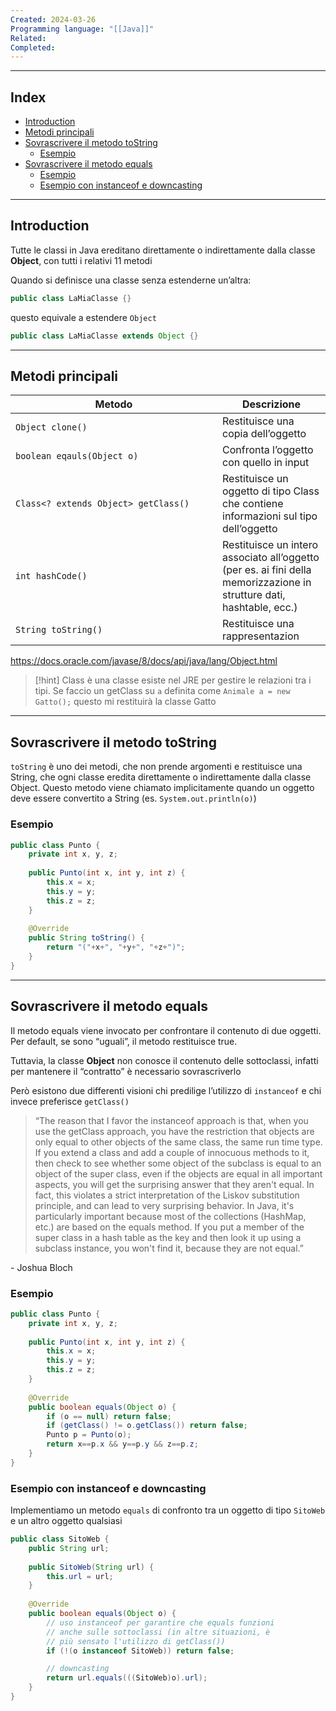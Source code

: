 ```yaml
---
Created: 2024-03-26
Programming language: "[[Java]]"
Related: 
Completed:
---
```

---
## Index
- [Introduction](#Introduction)
- [Metodi principali](#Metodi%20principali)
- [Sovrascrivere il metodo toString](#Sovrascrivere%20il%20metodo%20toString)
	- [Esempio](#Esempio)
- [Sovrascrivere il metodo equals](#Sovrascrivere%20il%20metodo%20equals)
	- [Esempio](#Esempio)
	- [Esempio con instanceof e downcasting](#Esempio%20con%20instanceof%20e%20downcasting)

---
## Introduction
Tutte le classi in Java ereditano direttamente o indirettamente dalla classe **Object**, con tutti i relativi 11 metodi

Quando si definisce una classe senza estenderne
un’altra:
```java
public class LaMiaClasse {}
```
questo equivale a estendere `Object`
```java
public class LaMiaClasse extends Object {}
```

---
## Metodi principali

| <div style="width:315px;text-align:center">Metodo</div> | Descrizione                                                                                                           |
| ------------------------------------------------------- | --------------------------------------------------------------------------------------------------------------------- |
| `Object clone()`                                        | Restituisce una copia dell’oggetto                                                                                    |
| `boolean eqauls(Object o)`                              | Confronta l’oggetto con quello in input                                                                               |
| `Class<? extends Object> getClass()`                    | Restituisce un oggetto di tipo Class che contiene informazioni sul tipo dell’oggetto                                  |
| `int hashCode()`                                        | Restituisce un intero associato all’oggetto (per es. ai fini della memorizzazione in strutture dati, hashtable, ecc.) |
| `String toString()`                                     | Restituisce una rappresentazion                                                                                       |
https://docs.oracle.com/javase/8/docs/api/java/lang/Object.html

> [!hint]
> Class è una classe esiste nel JRE per gestire le relazioni tra i tipi. Se faccio un getClass su `a` definita come `Animale a = new Gatto();` questo mi restituirà la classe Gatto

---
## Sovrascrivere il metodo toString
`toString` è uno dei metodi, che non prende argomenti e restituisce una String, che ogni classe eredita direttamente o indirettamente dalla classe Object. 
Questo metodo viene chiamato implicitamente quando un oggetto deve essere convertito a String (es. `System.out.println(o)`)

### Esempio
```java
public class Punto {
	private int x, y, z;
	
	public Punto(int x, int y, int z) {
		this.x = x;
		this.y = y;
		this.z = z;
	}
	
	@Override
	public String toString() {
		return "("+x+", "+y+", "+z+")";
	}
}
```

---
## Sovrascrivere il metodo equals
Il metodo equals viene invocato per confrontare il contenuto di due oggetti. Per default, se sono “uguali”, il metodo restituisce true.

Tuttavia, la classe **Object** non conosce il contenuto delle sottoclassi, infatti per mantenere il “contratto” è necessario sovrascriverlo

Però esistono due differenti visioni chi predilige l’utilizzo di `instanceof` e chi invece preferisce `getClass()`

> “The reason that I favor the instanceof approach is that, when you use the getClass approach, you have the restriction that objects are only equal to other objects of the same class, the same run time type. If you extend a class and add a couple of innocuous methods to it, then check to see whether some object of the subclass is equal to an object of the super class, even if the objects are equal in all important aspects, you will get the surprising answer that they aren't equal. In fact, this violates a strict interpretation of the Liskov substitution principle, and can lead to very surprising behavior. In Java, it's particularly important because most of the collections (HashMap, etc.) are based on the equals method. If you put a member of the super class in a hash table as the key and then look it up using a subclass instance, you won't find it, because they are not equal.”

\- Joshua Bloch
### Esempio
```java
public class Punto {
	private int x, y, z;
	
	public Punto(int x, int y, int z) {
		this.x = x;
		this.y = y;
		this.z = z;
	}
	
	@Override
	public boolean equals(Object o) {
		if (o == null) return false;
		if (getClass() != o.getClass()) return false;
		Punto p = Punto(o);
		return x==p.x && y==p.y && z==p.z;
	}
}
```

### Esempio con instanceof e downcasting
Implementiamo un metodo `equals` di confronto tra un oggetto di tipo `SitoWeb` e un altro oggetto qualsiasi
```java
public class SitoWeb {
	public String url;
	
	public SitoWeb(String url) {
		this.url = url;
	}
	
	@Override
	public boolean equals(Object o) {
		// uso instanceof per garantire che equals funzioni
		// anche sulle sottoclassi (in altre situazioni, è
		// più sensato l'utilizzo di getClass())
		if (!(o instanceof SitoWeb)) return false;

		// downcasting
		return url.equals(((SitoWeb)o).url);
	}
}
```